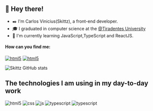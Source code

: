 ## 👋 Hey there!
- ✒️ I'm Carlos Vinicius(Skittz), a front-end developer.
- 🎓 I graduated in computer science at the  [@Tiradentes University](https://www.unit.br/en/undergraduate)  
- 🌱 I'm currently learning JavaScript,TypeScript and ReactJS.

#### How can you find me:

<a href="https://www.linkedin.com/in/carlos-vinicius-6a2874234/ " target="_blank">  <img align="center" alt="html5" src="https://img.shields.io/badge/LinkedIn-0077B5?style=for-the-badge&logo=linkedin&logoColor=white"/></a>
<a href="mailto:skittz.dev@gmail.com">  <img align="center" alt="html5" src="https://img.shields.io/badge/Gmail-D14836?style=for-the-badge&logo=gmail&logoColor=white" /></a>


![Skittz GitHub stats](https://github-readme-stats.vercel.app/api?username=Skitttz&show_icons=true&theme=dracula&count_private=true)

## The technologies I am using in my day-to-day work

<div style="display: inline_block">
  <img align="center" alt="html5" src="https://img.shields.io/badge/HTML5-E34F26?style=for-the-badge&logo=html5&logoColor=white" />
  <img align="center" alt="css" src="https://img.shields.io/badge/CSS3-1572B6?style=for-the-badge&logo=css3&logoColor=white" />
  <img align="center" alt="js" src="https://img.shields.io/badge/JavaScript-F7DF1E?style=for-the-badge&logo=javascript&logoColor=black" />
  <img align="center" alt="typescript" src="https://img.shields.io/badge/TypeScript-007ACC?style=for-the-badge&logo=typescript&logoColor=white" />
    <img align="center" alt="typescript" src="https://img.shields.io/badge/React-20232A?style=for-the-badge&logo=react&logoColor=61DAFB" />
  
  

</div><br/>
